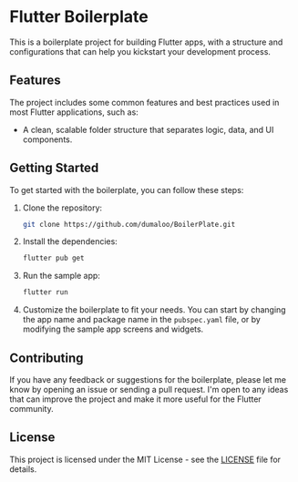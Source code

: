 # Flutter Boilerplate

This is a boilerplate project for building Flutter apps, with a structure and configurations that can help you kickstart your development process. 

## Features

The project includes some common features and best practices used in most Flutter applications, such as:

- A clean, scalable folder structure that separates logic, data, and UI components.

## Getting Started

To get started with the boilerplate, you can follow these steps:

1. Clone the repository:

   ```bash
   git clone https://github.com/dumaloo/BoilerPlate.git
   ```

2. Install the dependencies:

   ```bash
   flutter pub get
   ```

3. Run the sample app:

   ```bash
   flutter run
   ```

4. Customize the boilerplate to fit your needs. You can start by changing the app name and package name in the `pubspec.yaml` file, or by modifying the sample app screens and widgets.

## Contributing

If you have any feedback or suggestions for the boilerplate, please let me know by opening an issue or sending a pull request. I'm open to any ideas that can improve the project and make it more useful for the Flutter community.

## License

This project is licensed under the MIT License - see the [LICENSE](LICENSE) file for details.
